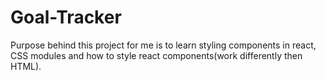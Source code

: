 # Goal-Tracker
Purpose behind this project for me is to learn styling components in react, CSS modules and how to style react components(work differently then HTML).
